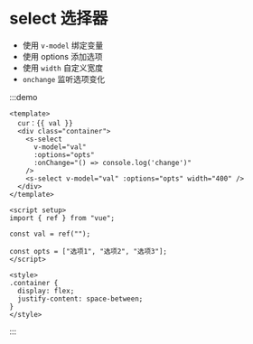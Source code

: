 # select 选择器

- 使用 `v-model` 绑定变量
- 使用 options 添加选项
- 使用 `width` 自定义宽度
- `onchange` 监听选项变化

:::demo

```vue
<template>
  cur：{{ val }}
  <div class="container">
    <s-select
      v-model="val"
      :options="opts"
      :onChange="() => console.log('change')"
    />
    <s-select v-model="val" :options="opts" width="400" />
  </div>
</template>

<script setup>
import { ref } from "vue";

const val = ref("");

const opts = ["选项1", "选项2", "选项3"];
</script>

<style>
.container {
  display: flex;
  justify-content: space-between;
}
</style>
```

:::
